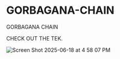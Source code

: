 # GORBAGANA-CHAIN
GORBAGANA CHAIN

CHECK OUT THE TEK.

![Screen Shot 2025-06-18 at 4 58 07 PM](https://github.com/user-attachments/assets/b2288de2-3a6b-4b83-aa12-0353056c0636)

